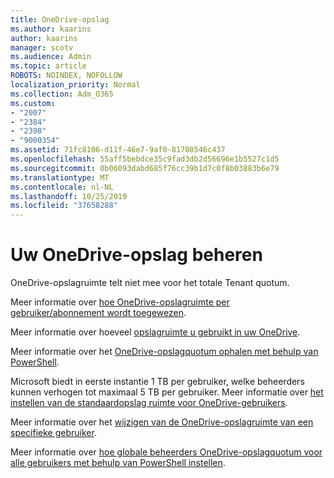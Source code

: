```yaml
---
title: OneDrive-opslag
ms.author: kaarins
author: kaarins
manager: scotv
ms.audience: Admin
ms.topic: article
ROBOTS: NOINDEX, NOFOLLOW
localization_priority: Normal
ms.collection: Adm_O365
ms.custom:
- "2007"
- "2384"
- "2398"
- "9000354"
ms.assetid: 71fc8106-d11f-46e7-9af0-81708546c437
ms.openlocfilehash: 55aff5bebdce35c9fad3db2d56696e1b5527c1d5
ms.sourcegitcommit: 0b06093dabd685f76cc39b1d7c0f8b03883b6e79
ms.translationtype: MT
ms.contentlocale: nl-NL
ms.lasthandoff: 10/25/2019
ms.locfileid: "37658288"
---
```

# <a name="manage-your-onedrive-storage"></a>Uw OneDrive-opslag beheren

OneDrive-opslagruimte telt niet mee voor het totale Tenant quotum. 

Meer informatie over [hoe OneDrive-opslagruimte per gebruiker/abonnement wordt toegewezen](https://docs.microsoft.com/office365/servicedescriptions/onedrive-for-business-service-description?redirectedfrom=MSDN#storage-space-per-user).

Meer informatie over hoeveel [opslagruimte u gebruikt in uw OneDrive](https://support.office.com/article/manage-your-onedrive-for-business-storage-31519161-059c-4764-b6f8-f5cd29f7fe68).

Meer informatie over het [OneDrive-opslagquotum ophalen met behulp van PowerShell](https://gallery.technet.microsoft.com/scriptcenter/OneDrive-for-Business-0cb45614).

Microsoft biedt in eerste instantie 1 TB per gebruiker, welke beheerders kunnen verhogen tot maximaal 5 TB per gebruiker. Meer informatie over [het instellen van de standaardopslag ruimte voor OneDrive-gebruikers](https://docs.microsoft.com/onedrive/set-default-storage-space).

Meer informatie over het [wijzigen van de OneDrive-opslagruimte van een specifieke gebruiker](https://docs.microsoft.com/onedrive/change-user-storage).

Meer informatie over [hoe globale beheerders OneDrive-opslagquotum voor alle gebruikers met behulp van PowerShell instellen](https://gallery.technet.microsoft.com/office/How-to-set-OneDrive-for-8b61365b).
  
